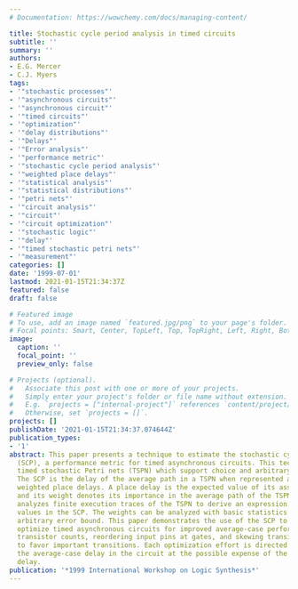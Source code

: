 ```yaml
---
# Documentation: https://wowchemy.com/docs/managing-content/

title: Stochastic cycle period analysis in timed circuits
subtitle: ''
summary: ''
authors:
- E.G. Mercer
- C.J. Myers
tags:
- '"stochastic processes"'
- '"asynchronous circuits"'
- '"asynchronous circuit"'
- '"timed circuits"'
- '"optimization"'
- '"delay distributions"'
- '"Delays"'
- '"Error analysis"'
- '"performance metric"'
- '"stochastic cycle period analysis"'
- '"weighted place delays"'
- '"statistical analysis"'
- '"statistical distributions"'
- '"petri nets"'
- '"circuit analysis"'
- '"circuit"'
- '"circuit optimization"'
- '"stochastic logic"'
- '"delay"'
- '"timed stochastic petri nets"'
- '"measurement"'
categories: []
date: '1999-07-01'
lastmod: 2021-01-15T21:34:37Z
featured: false
draft: false

# Featured image
# To use, add an image named `featured.jpg/png` to your page's folder.
# Focal points: Smart, Center, TopLeft, Top, TopRight, Left, Right, BottomLeft, Bottom, BottomRight.
image:
  caption: ''
  focal_point: ''
  preview_only: false

# Projects (optional).
#   Associate this post with one or more of your projects.
#   Simply enter your project's folder or file name without extension.
#   E.g. `projects = ["internal-project"]` references `content/project/deep-learning/index.md`.
#   Otherwise, set `projects = []`.
projects: []
publishDate: '2021-01-15T21:34:37.074644Z'
publication_types:
- '1'
abstract: This paper presents a technique to estimate the stochastic cycle period
  (SCP), a performance metric for timed asynchronous circuits. This technique uses
  timed stochastic Petri nets (TSPN) which support choice and arbitrary delay distributions.
  The SCP is the delay of the average path in a TSPN when represented as a sum of
  weighted place delays. A place delay is the expected value of its associated distribution
  and its weight denotes its importance in the average path of the TSPN. The approach
  analyzes finite execution traces of the TSPN to derive an expression for the weight
  values in the SCP. The weights can be analyzed with basic statistics to within an
  arbitrary error bound. This paper demonstrates the use of the SCP to aggressively
  optimize timed asynchronous circuits for improved average-case performance by reducing
  transistor counts, reordering input pins at gates, and skewing transistor sizes
  to favor important transitions. Each optimization effort is directed to improve
  the average-case delay in the circuit at the possible expense of the worst-case
  delay.
publication: '*1999 International Workshop on Logic Synthesis*'
---
```

